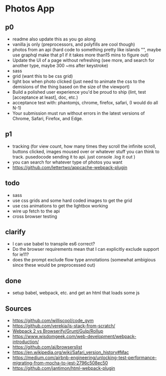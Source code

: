 # Photos App

## p0 

- readme also update this as you go along
- vanilla js only (preprocessors, and polyfills are cool though)
- photos from an api (hard code to something pretty like islands "", maybe use graphql make that p1 if it takes more than15 mins to figure out) 
- Update the UI of a page without refreshing (see more, and search for another type, maybe 300 ~ms after keystroke)
- sass
- grid (want this to be css grid)
- light box when photo clicked (just need to animate the css to the demisions of the thing based on the size of the viewport)
- Build a polished user experience you'd be proud to ship (lint, test [acceptance at least], doc, etc.)
- acceptance test with: phantomjs, chrome, firefox, safari, (I would do all N-1)
- Your submission must run without errors in the latest versions of Chrome, Safari, Firefox, and Edge.

## p1

- tracking (for view count, how many times they scroll the infinite scroll, buttons clicked, images moused over or whatever stuff you can think to track. pusedocode sending it to api. just console .log it out	)
- you can search for whatever type of photos you want
- https://github.com/lettertwo/appcache-webpack-plugin



## todo

- sass
- use css grids and some hard coded images to get the grid 
- use css animations to get the lightbox working
- wire up fetch to the api
- cross browser testing



## clarify

- I can use babel to transpile es6 correct?
- Do the browser requirements  mean that I can explicitly exclude support for ie11?
- does the prompt exclude flow type annotations (somewhat ambigious since these would be preprocessed out)




## done

- setup babel, webpack,  etc. and get an html that loads some js




## Sources

- https://github.com/williscool/code_gym
- https://github.com/verekia/js-stack-from-scratch/
- [Webpack 2 vs Browserify/Grunt/Gulp/Rollup](https://www.youtube.com/watch?v=C_ZtQClrVYw)
- https://www.wisdomgeek.com/web-development/webpack-introduction/
- https://github.com/ai/browserslist
- https://en.wikipedia.org/wiki/Safari_version_history#Mac
- https://medium.com/airbnb-engineering/unlocking-test-performance-migrating-from-mocha-to-jest-2796c508ec50
- https://github.com/jantimon/html-webpack-plugin

